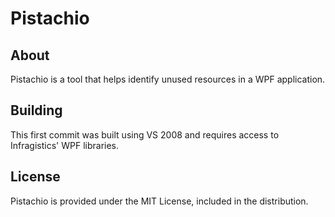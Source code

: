 Pistachio
=========

About
-----

Pistachio is a tool that helps identify unused resources in a WPF application.

Building
--------

This first commit was built using VS 2008 and requires access to Infragistics' WPF libraries.

License
-------

Pistachio is provided under the MIT License, included in the distribution.
